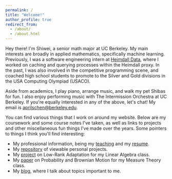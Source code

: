 ```yaml
---
permalink: /
title: "Welcome!"
author_profile: true
redirect_from: 
  - /about/
  - /about.html
---
```


Hey there! I'm Shiwei, a senior math major at UC Berkeley. My main interests are broadly in applied mathematics, specifically machine learning. Previously, I was a software engineering intern at [Heimdall Data](https://www.heimdalldata.com/), where I worked on caching and querying processes within the Heimdall proxy. In the past, I was also involved in the competitive programming scene, and coached high school students to promote to the Silver and Gold divisions in the USA Computing Olympiad (USACO). 

Aside from academics, I play piano, arrange music, and walk my pet Shibas for fun. I also enjoy performing music with The Intermission Orchestra at UC Berkeley. If you're equally interested in any of the above, let's chat! My email is [aprilschen@berkeley.edu](mailto:aprilschen@berkeley.edu).

You can find various things that I work on around my website. Below are my coursework and some course notes I've taken, as well as links to projects and other miscellaneous fun things I've made over the years. Some pointers to things I think you'll find interesting:

 - My professional information, being my [teaching](/teaching) and my [resume](/files/resume.pdf).
 - My [repository](https://github.com/aprilschen) of viewable personal projects.
 - My [project](/files/LoRA_LinAlg.pdf) on Low-Rank Adaptation for my Linear Algebra class.
 - My [paper](/files/Math710final.pdf) on Probability and Brownian Motion for my Measure Theory class.
 - My [blog](/year-archive), where I talk about topics important to me.